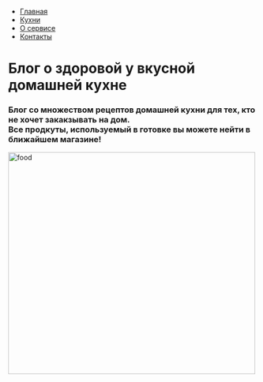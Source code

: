 <!DOCTYPE>
<html lang="ru">
<head>
<link rel="stylesheet" href="My_Site_Config.css">
<link rel="icon" type="image/x-icon" href="favicon.ico">
</head>
<body>
<ul>
<li><a href="#">Главная</a></li>
<li><a href="#">Кухни</a></li>
<li><a href="#">О сервисе</a></li>
<li><a href="#">Контакты</a></li>
</ul>
<h1>Блог о здоровой у вкусной домашней кухне</h1>
<h3>Блог со множеством рецептов домашней кухни для тех, кто не хочет закакзывать на дом.<br>Все продкуты, используемый в готовке вы можете нейти в ближайшем магазине!</h3>
<img src="Food.png" Alt="food" width="500" height="450">
</html>
